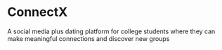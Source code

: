 # ConnectX
A social media plus dating platform for college students where they can make meaningful connections and discover new groups
